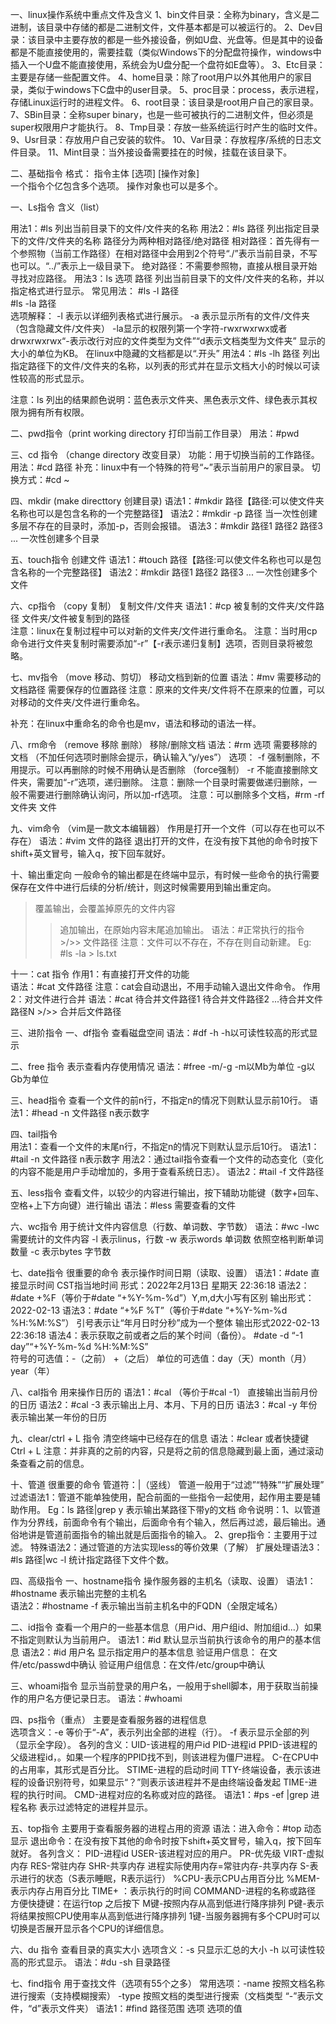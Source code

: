 一、linux操作系统中重点文件及含义
1、bin文件目录：全称为binary，含义是二进制，该目录中存储的都是二进制文件，文件基本都是可以被运行的。
2、Dev目录：该目录中主要存放的都是一些外接设备，例如U盘、光盘等。但是其中的设备都是不能直接使用的，需要挂载（类似Windows下的分配盘符操作，windows中插入一个U盘不能直接使用，系统会为U盘分配一个盘符如E盘等）。
3、Etc目录：主要是存储一些配置文件。
4、home目录：除了root用户以外其他用户的家目录，类似于windows下C盘中的user目录。
5、proc目录：process，表示进程，存储Linux运行时的进程文件。
6、root目录：该目录是root用户自己的家目录。
7、SBin目录：全称super binary，也是一些可被执行的二进制文件，但必须是super权限用户才能执行。
8、Tmp目录：存放一些系统运行时产生的临时文件。
9、Usr目录：存放用户自己安装的软件。
10、Var目录：存放程序/系统的日志文件目录。
11、Mint目录：当外接设备需要挂在的时候，挂载在该目录下。


二、基础指令
格式：  指令主体  [选项]  [操作对象]  
一个指令个亿包含多个选项。
操作对象也可以是多个。

一、Ls指令 含义（list）

用法1：#ls   列出当前目录下的文件/文件夹的名称
用法2：#ls 路径   列出指定目录下的文件/文件夹的名称
路径分为两种相对路径/绝对路径
相对路径：首先得有一个参照物（当前工作路径）在相对路径中会用到2个符号“./”表示当前目录，不写也可以。“../”表示上一级目录下。
绝对路径：不需要参照物，直接从根目录开始寻找对应路径。
用法3：ls 选项 路径   列出当前目录下的文件/文件夹的名称，并以指定格式进行显示。
常见用法： 
#ls -l 路径  
#ls -la 路径  
选项解释：
-l  表示以详细列表格式进行展示。
-a  表示显示所有的文件/文件夹（包含隐藏文件/文件夹）
-la显示的权限列第一个字符-rwxrwxrwx或者drwxrwxrwx“-表示改行对应的文件类型为文件”“d表示文档类型为文件夹”
显示的大小的单位为KB。
在linux中隐藏的文档都是以“.开头”
用法4：#ls -lh 路径  列出指定路径下的文件/文件夹的名称，以列表的形式并在显示文档大小的时候以可读性较高的形式显示。

注意：ls 列出的结果颜色说明：蓝色表示文件夹、黑色表示文件、绿色表示其权限为拥有所有权限。


二、pwd指令（print working directory  打印当前工作目录）
用法：#pwd 

三、cd 指令 （change directory  改变目录）
功能：用于切换当前的工作路径。
用法：#cd 路径
补充：linux中有一个特殊的符号“~”表示当前用户的家目录。
切换方式：#cd ~

四、mkdir (make directtory  创建目录)
语法1：#mkdir 路径【路径:可以使文件夹名称也可以是包含名称的一个完整路径】
语法2：#mkdir -p 路径  当一次性创建多层不存在的目录时，添加-p，否则会报错。
语法3：#mkdir 路径1 路径2 路径3 ...    一次性创建多个目录

五、touch指令   创建文件
语法1：#touch 路径【路径:可以使文件名称也可以是包含名称的一个完整路径】
语法2：#mkdir 路径1 路径2 路径3 ...    一次性创建多个文件

六、cp指令  （copy 复制）  复制文件/文件夹
语法1：#cp 被复制的文件夹/文件路径  文件夹/文件被复制到的路径   
注意：linux在复制过程中可以对新的文件夹/文件进行重命名。
注意：当时用cp命令进行文件夹复制时需要添加“-r”【-r表示递归复制】选项，否则目录将被忽略。

七、mv指令  （move 移动、剪切）  移动文档到新的位置
语法：#mv 需要移动的文档路径 需要保存的位置路径
注意：原来的文件夹/文件将不在原来的位置，可以对移动的文件夹/文件进行重命名。

补充：在linux中重命名的命令也是mv，语法和移动的语法一样。

八、rm命令 （remove  移除 删除）  移除/删除文档
语法：#rm 选项  需要移除的文档     （不加任何选项时删除会提示，确认输入“y/yes”）
选项： -f  强制删除，不用提示。可以再删除的时候不用确认是否删除   （force强制）
       -r  不能直接删除文件夹，需要加“-r”选项，递归删除。
注意：删除一个目录时需要做递归删除，一般不需要进行删除确认询问，所以加-rf选项。
注意：可以删除多个文档，#rm -rf 文件夹 文件


九、vim命令 （vim是一款文本编辑器）    作用是打开一个文件（可以存在也可以不存在）
语法：#vim 文件的路径
退出打开的文件，在没有按下其他的命令时按下shift+英文冒号，输入q，按下回车就好。

十、输出重定向  一般命令的输出都是在终端中显示，有时候一些命令的执行需要保存在文件中进行后续的分析/统计，则这时候需要用到输出重定向。
>  覆盖输出，会覆盖掉原先的文件内容
>> 追加输出，在原始内容末尾追加输出。
语法：#正常执行的指令 >/>> 文件路径
注意：文件可以不存在，不存在则自动新建。
Eg: #ls -la > ls.txt

十一：cat 指令 
作用1：有直接打开文件的功能  
语法：#cat 文件路径
注意：cat会自动退出，不用手动输入退出文件命令。
作用2：对文件进行合并
语法：#cat 待合并文件路径1 待合并文件路径2 ...待合并文件路径N >/>> 合并后文件路径





三、进阶指令
一、df指令  查看磁盘空间
语法：#df -h    -h以可读性较高的形式显示

二、free 指令  表示查看内存使用情况
语法：#free -m/-g     -m以Mb为单位  -g以Gb为单位

三、head指令  查看一个文件的前n行，不指定n的情况下则默认显示前10行。
语法1：#head -n 文件路径     n表示数字

四、tail指令  
用法1：查看一个文件的末尾n行，不指定n的情况下则默认显示后10行。
语法1：#tail -n 文件路径   n表示数字
用法2：通过tail指令查看一个文件的动态变化（变化的内容不能是用户手动增加的，多用于查看系统日志）。
语法2：#tail -f 文件路径

五、less指令  查看文件，以较少的内容进行输出，按下辅助功能键（数字+回车、空格+上下方向键）进行输出
语法：#less 需要查看的文件

六、wc指令  用于统计文件内容信息（行数、单词数、字节数）
语法：#wc -lwc  需要统计的文件内容
-l 表示linus，行数
-w 表示words 单词数  依照空格判断单词数量
-c 表示bytes 字节数

七、date指令 很重要的命令   表示操作时间日期（读取、设置）
语法1：#date 直接显示时间  CST指当地时间  形式：2022年2月13日 星期天 22:36:18
语法2：#date  +%F（等价于#date  “+%Y-%m-%d”）Y,m,d大小写有区别      输出形式：2022-02-13
语法3：#date  “+%F  %T”（等价于#date  “+%Y-%m-%d  %H:%M:%S”）  引号表示让“年月日时分秒”成为一个整体   输出形式2022-02-13  22:36:18
语法4：表示获取之前或者之后的某个时间（备份）。
#date -d “-1 day”“+%Y-%m-%d  %H:%M:%S”  
符号的可选值：-（之前）  +（之后）
单位的可选值：day（天）month（月）year（年）


八、cal指令  用来操作日历的
语法1：#cal  （等价于#cal -1）  直接输出当前月份的日历
语法2：#cal -3  表示输出上月、本月、下月的日历
语法3：#cal -y 年份   表示输出某一年份的日历

九、clear/ctrl + L 指令   清空终端中已经存在的信息
语法：#clear  或者快捷键  Ctrl  + L
注意：并非真的之前的内容，只是将之前的信息隐藏到最上面，通过滚动条查看之前的信息。

十、管道  很重要的命令  管道符：|（竖线）  管道一般用于“过滤”“特殊”“扩展处理”
过滤语法1：管道不能单独使用，配合前面的一些指令一起使用，起作用主要是辅助作用。
Eg：ls 路径|grep y   表示输出某路径下带y的文档
命令说明：1、以管道作为分界线，前面命令有个输出，后面命令有个输入，然后再过滤，最后输出。通俗地讲是管道前面指令的输出就是后面指令的输入。
          2、grep指令：主要用于过滤。
特殊语法2：通过管道的方法实现less的等价效果（了解）
扩展处理语法3：#ls 路径|wc -l  统计指定路径下文件个数。




四、高级指令
一、hostname指令   操作服务器的主机名（读取、设置）
语法1：#hostname     表示输出完整的主机名  
语法2：#hostname -f   表示输出当前主机名中的FQDN（全限定域名）

二、id指令  查看一个用户的一些基本信息（用户id、用户组id、附加组id...）如果不指定则默认为当前用户。
语法1：#id  默认显示当前执行该命令的用户的基本信息
语法2：#id 用户名  显示指定用户的基本信息
验证用户信息： 在文件/etc/passwd中确认
验证用户组信息：在文件/etc/group中确认


三、whoami指令    显示当前登录的用户名，一般用于shell脚本，用于获取当前操作的用户名方便记录日志。
语法：#whoami 


四、ps指令（重点）  主要是查看服务器的进程信息  
选项含义：-e  等价于“-A”，表示列出全部的进程（行）。
          -f  表示显示全部的列（显示全字段）。
各列的含义：UID-该进程的用户id
PID-进程id
PPID-该进程的父级进程id，。如果一个程序的PPID找不到，则该进程为僵尸进程。
C-在CPU中的占用率，其形式是百分比。
STIME-进程的启动时间
TTY-终端设备，表示该进程的设备识别符号，如果显示“？”则表示该进程并不是由终端设备发起
TIME-进程的执行时间。
CMD-进程对应的名称或对应的路径。
语法1：#ps -ef |grep 进程名称     表示过滤特定的进程并显示。



五、top指令   主要用于查看服务器的进程占用的资源
语法：进入命令：#top    动态显示
      退出命令：在没有按下其他的命令时按下shift+英文冒号，输入q，按下回车就好。
各列含义：  PID-进程id
USER-该进程对应的用户。
PR-优先级
VIRT-虚拟内存
RES-常驻内存
SHR-共享内存
进程实际使用内存=常驻内存-共享内存
S-表示进行的状态（S表示睡眠，R表示运行）
%CPU-表示CPU占用百分比
%MEM-表示内存占用百分比
TIME+ ：表示执行的时间
COMMAND-进程的名称或路径
方便快捷键：在运行top 之后按下
M键-按照内存从高到低进行降序排列
P键-表示将结果按照CPU使用率从高到低进行降序排列
1键-当服务器拥有多个CPU时可以切换是否展开显示各个CPU的详细信息。

六、du 指令  查看目录的真实大小
选项含义：-s 只显示汇总的大小
          -h 以可读性较高的形式显示。
语法：#du -sh 目录路径


七、find指令   用于查找文件（选项有55个之多）
常用选项：-name 按照文档名称进行搜索（支持模糊搜索）
          -type  按照文档的类型进行搜索（文档类型 “-”表示文件，“d”表示文件夹）
语法1：#find 路径范围 选项 选项的值




























